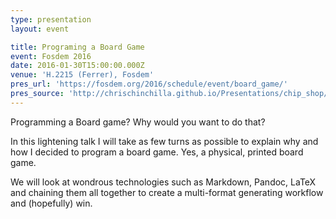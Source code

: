 ```yaml
---
type: presentation
layout: event

title: Programing a Board Game
event: Fosdem 2016
date: 2016-01-30T15:00:00.000Z
venue: 'H.2215 (Ferrer), Fosdem'
pres_url: 'https://fosdem.org/2016/schedule/event/board_game/'
pres_source: 'http://chrischinchilla.github.io/Presentations/chip_shop/fosdem.html'
---
```


Programming a Board game? Why would you want to do that?

In this lightening talk I will take as few turns as possible to explain why and how I decided to program a board game. Yes, a physical, printed board game.

We will look at wondrous technologies such as Markdown, Pandoc, LaTeX and chaining them all together to create a multi-format generating workflow and (hopefully) win.
